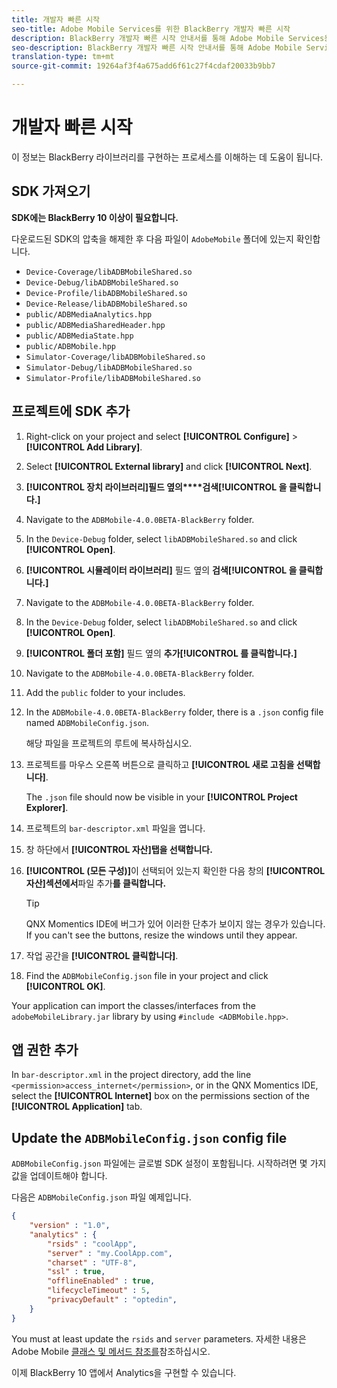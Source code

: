 ```yaml
---
title: 개발자 빠른 시작
seo-title: Adobe Mobile Services를 위한 BlackBerry 개발자 빠른 시작
description: BlackBerry 개발자 빠른 시작 안내서를 통해 Adobe Mobile Services용 BlackBerry 라이브러리를 구현하는 프로세스를 이해할 수 있습니다.
seo-description: BlackBerry 개발자 빠른 시작 안내서를 통해 Adobe Mobile Services용 BlackBerry 라이브러리를 구현하는 프로세스를 이해할 수 있습니다.
translation-type: tm+mt
source-git-commit: 19264af3f4a675add6f61c27f4cdaf20033b9bb7

---
```



# 개발자 빠른 시작

이 정보는 BlackBerry 라이브러리를 구현하는 프로세스를 이해하는 데 도움이 됩니다.

## SDK 가져오기

**SDK에는 BlackBerry 10 이상이 필요합니다.**

다운로드된 SDK의 압축을 해제한 후 다음 파일이 `AdobeMobile` 폴더에 있는지 확인합니다.

* `Device-Coverage/libADBMobileShared.so`
* `Device-Debug/libADBMobileShared.so`
* `Device-Profile/libADBMobileShared.so`
* `Device-Release/libADBMobileShared.so`
* `public/ADBMediaAnalytics.hpp`
* `public/ADBMediaSharedHeader.hpp`
* `public/ADBMediaState.hpp`
* `public/ADBMobile.hpp`
* `Simulator-Coverage/libADBMobileShared.so`
* `Simulator-Debug/libADBMobileShared.so`
* `Simulator-Profile/libADBMobileShared.so`

## 프로젝트에 SDK 추가

1. Right-click on your project and select **[!UICONTROL Configure]** &gt; **[!UICONTROL Add Library]**.
1. Select **[!UICONTROL External library]** and click **[!UICONTROL Next]**.
1. **[!UICONTROL 장치 라이브러리]필드 옆의****검색[!UICONTROL 을 클릭합니다.]**
1. Navigate to the `ADBMobile-4.0.0BETA-BlackBerry` folder.
1. In the `Device-Debug` folder, select `libADBMobileShared.so` and click **[!UICONTROL Open]**.
1. **[!UICONTROL 시뮬레이터 라이브러리]** 필드 옆의 **검색[!UICONTROL 을 클릭합니다.]**
1. Navigate to the `ADBMobile-4.0.0BETA-BlackBerry` folder.
1. In the `Device-Debug` folder, select `libADBMobileShared.so` and click **[!UICONTROL Open]**.
1. **[!UICONTROL 폴더 포함]** 필드 옆의 **추가[!UICONTROL 를 클릭합니다.]**
1. Navigate to the `ADBMobile-4.0.0BETA-BlackBerry` folder.
1. Add the `public` folder to your includes.
1. In the `ADBMobile-4.0.0BETA-BlackBerry` folder, there is a `.json` config file named `ADBMobileConfig.json`.

   해당 파일을 프로젝트의 루트에 복사하십시오.
1. 프로젝트를 마우스 오른쪽 버튼으로 클릭하고 **[!UICONTROL 새로 고침을 선택합니다]**.

   The `.json` file should now be visible in your **[!UICONTROL Project Explorer]**.
1. 프로젝트의 `bar-descriptor.xml` 파일을 엽니다.
1. 창 하단에서 **[!UICONTROL 자산]탭을 선택합니다.**
1. **[!UICONTROL (모든 구성)]**&#x200B;이 선택되어 있는지 확인한 다음 창의 **[!UICONTROL 자산]섹션에서**&#x200B;파일 추가&#x200B;**를 클릭합니다.**
   >[!TIP]
   >
   >QNX Momentics IDE에 버그가 있어 이러한 단추가 보이지 않는 경우가 있습니다. If you can't see the buttons, resize the windows until they appear.

1. 작업 공간을 **[!UICONTROL 클릭합니다]**.
1. Find the `ADBMobileConfig.json` file in your project and click **[!UICONTROL OK]**.

Your application can import the classes/interfaces from the `adobeMobileLibrary.jar` library by using `#include <ADBMobile.hpp>`.

## 앱 권한 추가

In `bar-descriptor.xml` in the project directory, add the line `<permission>access_internet</permission>`, or in the QNX Momentics IDE, select the **[!UICONTROL Internet]** box on the permissions section of the **[!UICONTROL Application]** tab.

## Update the `ADBMobileConfig.json` config file

`ADBMobileConfig.json` 파일에는 글로벌 SDK 설정이 포함됩니다. 시작하려면 몇 가지 값을 업데이트해야 합니다.

다음은 `ADBMobileConfig.json` 파일 예제입니다.

```json
{
    "version" : "1.0",
    "analytics" : {
        "rsids" : "coolApp",
        "server" : "my.CoolApp.com",
        "charset" : "UTF-8",
        "ssl" : true,
        "offlineEnabled" : true,
        "lifecycleTimeout" : 5,
        "privacyDefault" : "optedin",
    }
}
```

You must at least update the `rsids` and `server` parameters. 자세한 내용은 Adobe Mobile [클래스 및 메서드 참조를](/help/blackberry/methods.md)참조하십시오.

이제 BlackBerry 10 앱에서 Analytics을 구현할 수 있습니다.
